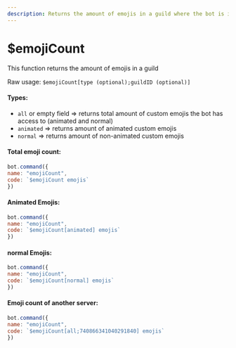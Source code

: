 ```yaml
---
description: Returns the amount of emojis in a guild where the bot is in.
---
```


# $emojiCount

This function returns the amount of emojis in a guild

Raw usage: `$emojiCount[type (optional);guildID (optional)]`

#### Types:

* `all` or empty field =&gt; returns total amount of custom emojis the bot has access to \(animated and normal\)
* `animated` =&gt; returns amount of animated custom emojis
* `normal` =&gt; returns amount of non-animated custom emojis

#### Total emoji count:

```javascript
bot.command({
name: "emojiCount",
code: `$emojiCount emojis`
})
```

#### Animated Emojis:

```javascript
bot.command({
name: "emojiCount",
code: `$emojiCount[animated] emojis`
})
```

#### normal Emojis:

```javascript
bot.command({
name: "emojiCount",
code: `$emojiCount[normal] emojis`
})
```

#### Emoji count of another server:

```javascript
bot.command({
name: "emojiCount",
code: `$emojiCount[all;740866341040291840] emojis`
})
```

